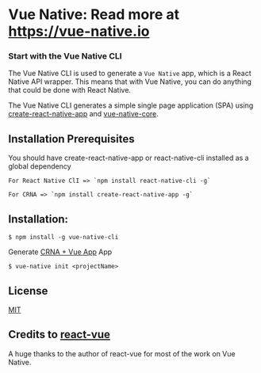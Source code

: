 # Vue Native: Read more at https://vue-native.io

### Start with the Vue Native CLI

The Vue Native CLI is used to generate a `Vue Native` app, which is a React Native API wrapper. This means that with Vue Native, you can do anything that could be done with React Native.

The Vue Native CLI generates a simple single page application (SPA) using [create-react-native-app](https://github.com/react-community/create-react-native-app) and
[vue-native-core](https://github.com/GeekyAnts/vue-native-core).

## Installation Prerequisites
You should have create-react-native-app or react-native-cli installed as a global dependency
```
For React Native ClI => `npm install react-native-cli -g`
```
```
For CRNA => `npm install create-react-native-app -g`
```

## Installation:

```
$ npm install -g vue-native-cli
```

Generate [CRNA + Vue App](https://github.com/GeekyAnts/vue-native-core) App

```
$ vue-native init <projectName>
```

## License

[MIT](http://opensource.org/licenses/MIT)

## Credits to [react-vue](https://github.com/SmallComfort/react-vue)

A huge thanks to the author of react-vue for most of the work on Vue Native.
